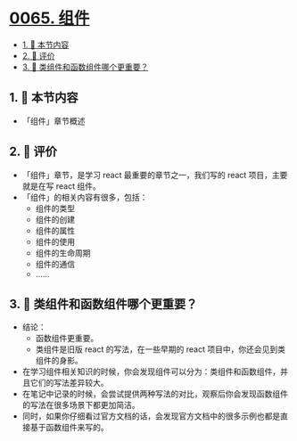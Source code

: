 # [0065. 组件](https://github.com/tnotesjs/TNotes.react/tree/main/notes/0065.%20%E7%BB%84%E4%BB%B6)

<!-- region:toc -->

- [1. 🎯 本节内容](#1--本节内容)
- [2. 🫧 评价](#2--评价)
- [3. 🤔 类组件和函数组件哪个更重要？](#3--类组件和函数组件哪个更重要)

<!-- endregion:toc -->

## 1. 🎯 本节内容

- 「组件」章节概述

## 2. 🫧 评价

- 「组件」章节，是学习 react 最重要的章节之一，我们写的 react 项目，主要就是在写 react 组件。
- 「组件」的相关内容有很多，包括：
  - 组件的类型
  - 组件的创建
  - 组件的属性
  - 组件的使用
  - 组件的生命周期
  - 组件的通信
  - ……

## 3. 🤔 类组件和函数组件哪个更重要？

- 结论：
  - 函数组件更重要。
  - 类组件是旧版 react 的写法，在一些早期的 react 项目中，你还会见到类组件的身影。
- 在学习组件相关知识的时候，你会发现组件可以分为：类组件和函数组件，并且它们的写法差异较大。
- 在笔记中记录的时候，会尝试提供两种写法的对比，观察后你会发现函数组件的写法在很多场景下都更加简洁。
- 同时，如果你仔细看过官方文档的话，会发现官方文档中的很多示例也都是直接基于函数组件来写的。
